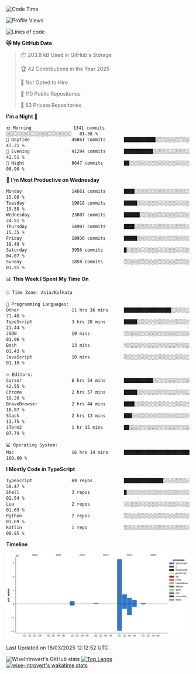 <!--START_SECTION:waka-->
![Code Time](http://img.shields.io/badge/Code%20Time-2%2C266%20hrs%2049%20mins-blue)

![Profile Views](http://img.shields.io/badge/Profile%20Views-3-blue)

![Lines of code](https://img.shields.io/badge/From%20Hello%20World%20I%27ve%20Written-50.4%20million%20lines%20of%20code-blue)

**🐱 My GitHub Data** 

> 📦 203.8 kB Used in GitHub's Storage 
 > 
> 🏆 42 Contributions in the Year 2025
 > 
> 🚫 Not Opted to Hire
 > 
> 📜 110 Public Repositories 
 > 
> 🔑 53 Private Repositories 
 > 
**I'm a Night 🦉** 

```text
🌞 Morning                1341 commits        ░░░░░░░░░░░░░░░░░░░░░░░░░   01.38 % 
🌆 Daytime                45861 commits       ████████████░░░░░░░░░░░░░   47.21 % 
🌃 Evening                41294 commits       ███████████░░░░░░░░░░░░░░   42.51 % 
🌙 Night                  8647 commits        ██░░░░░░░░░░░░░░░░░░░░░░░   08.90 % 
```
📅 **I'm Most Productive on Wednesday** 

```text
Monday                   14661 commits       ████░░░░░░░░░░░░░░░░░░░░░   15.09 % 
Tuesday                  19018 commits       █████░░░░░░░░░░░░░░░░░░░░   19.58 % 
Wednesday                23807 commits       ██████░░░░░░░░░░░░░░░░░░░   24.51 % 
Thursday                 14907 commits       ████░░░░░░░░░░░░░░░░░░░░░   15.35 % 
Friday                   18936 commits       █████░░░░░░░░░░░░░░░░░░░░   19.49 % 
Saturday                 3956 commits        █░░░░░░░░░░░░░░░░░░░░░░░░   04.07 % 
Sunday                   1858 commits        ░░░░░░░░░░░░░░░░░░░░░░░░░   01.91 % 
```


📊 **This Week I Spent My Time On** 

```text
🕑︎ Time Zone: Asia/Kolkata

💬 Programming Languages: 
Other                    11 hrs 36 mins      ██████████████████░░░░░░░   71.48 % 
TypeScript               3 hrs 28 mins       █████░░░░░░░░░░░░░░░░░░░░   21.44 % 
JSON                     19 mins             ░░░░░░░░░░░░░░░░░░░░░░░░░   01.96 % 
Bash                     13 mins             ░░░░░░░░░░░░░░░░░░░░░░░░░   01.43 % 
JavaScript               10 mins             ░░░░░░░░░░░░░░░░░░░░░░░░░   01.10 % 

🔥 Editors: 
Cursor                   6 hrs 54 mins       ███████████░░░░░░░░░░░░░░   42.55 % 
Chrome                   2 hrs 57 mins       █████░░░░░░░░░░░░░░░░░░░░   18.20 % 
BraveBrowser             2 hrs 44 mins       ████░░░░░░░░░░░░░░░░░░░░░   16.87 % 
Slack                    2 hrs 13 mins       ███░░░░░░░░░░░░░░░░░░░░░░   13.75 % 
iTerm2                   1 hr 15 mins        ██░░░░░░░░░░░░░░░░░░░░░░░   07.79 % 

💻 Operating System: 
Mac                      16 hrs 14 mins      █████████████████████████   100.00 % 
```

**I Mostly Code in TypeScript** 

```text
TypeScript               69 repos            ███████████████░░░░░░░░░░   58.47 % 
Shell                    3 repos             █░░░░░░░░░░░░░░░░░░░░░░░░   02.54 % 
Lua                      2 repos             ░░░░░░░░░░░░░░░░░░░░░░░░░   01.69 % 
Python                   2 repos             ░░░░░░░░░░░░░░░░░░░░░░░░░   01.69 % 
Kotlin                   1 repo              ░░░░░░░░░░░░░░░░░░░░░░░░░   00.85 % 
```



**Timeline**

![Lines of Code chart](https://raw.githubusercontent.com/wise-introvert/wise-introvert/master/assets/bar_graph.png)


 Last Updated on 18/03/2025 12:12:52 UTC
<!--END_SECTION:waka-->

![WiseIntrovert's GitHub stats](https://github-readme-stats.vercel.app/api?username=wise-introvert&count_private=true&show_icons=true)
[![Top Langs](https://github-readme-stats.vercel.app/api/top-langs/?username=wise-introvert&langs_count=10)](https://github.com/anuraghazra/github-readme-stats)
[![wise-introvert's wakatime stats](https://github-readme-stats.vercel.app/api/wakatime?username=wiseintrovert)](https://github.com/anuraghazra/github-readme-stats)
